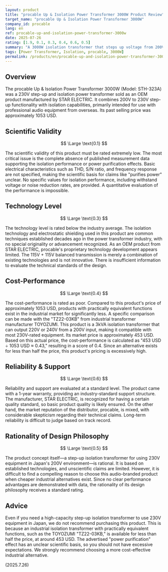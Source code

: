 ```yaml
---
layout: product
title: "procable Up & Isolation Power Transformer 3000W Product Review"
target_name: "procable Up & Isolation Power Transformer 3000W"
company_id: procable
lang: en
ref: procable-up-and-isolation-power-transformer-3000w
date: 2025-07-26
rating: [1.9, 0.1, 0.3, 0.4, 0.6, 0.5]
summary: "A 3000W isolation transformer that steps up voltage from 200V to 230V. In addition to the lack of published measurement data, its cost-performance is questionable due to the existence of cheaper industrial alternatives."
tags: [Power Transformer, Isolation, procable, 3000W]
permalink: /products/en/procable-up-and-isolation-power-transformer-3000w/
---
```


## Overview

The procable Up & Isolation Power Transformer 3000W (Model: STH-323A) was a 230V step-up and isolation power transformer sold as an OEM product manufactured by STAR ELECTRIC. It combines 200V to 230V step-up functionality with isolation capabilities, primarily intended for use with professional audio equipment from overseas. Its past selling price was approximately 1053 USD.

## Scientific Validity

$$ \Large \text{0.1} $$

The scientific validity of this product must be rated extremely low. The most critical issue is the complete absence of published measurement data supporting the isolation performance or power purification effects. Basic electrical characteristics such as THD, S/N ratio, and frequency response are not specified, making the scientific basis for claims like "purifies power" unclear. No specific values for isolation performance, including withstand voltage or noise reduction rates, are provided. A quantitative evaluation of the performance is impossible.

## Technology Level

$$ \Large \text{0.3} $$

The technology level is rated below the industry average. The isolation technology and electrostatic shielding used in this product are common techniques established decades ago in the power transformer industry, with no special originality or advancement recognized. As an OEM product from STAR ELECTRIC, procable's proprietary technology development appears limited. The 115V + 115V balanced transmission is merely a combination of existing technologies and is not innovative. There is insufficient information to evaluate the technical standards of the design.

## Cost-Performance

$$ \Large \text{0.4} $$

The cost-performance is rated as poor. Compared to this product's price of approximately 1053 USD, products with practically equivalent functions exist in the industrial market for significantly less. A specific comparison can be made with the "TZ22-03KB" from industrial transformer manufacturer TOYOZUMI. This product is a 3kVA isolation transformer that can output 220V or 240V from a 200V input, making it compatible with most 230V-rated equipment. Its market price is approximately 453 USD.
Based on this actual price, the cost-performance is calculated as "453 USD ÷ 1053 USD ≈ 0.43," resulting in a score of 0.4. Since an alternative exists for less than half the price, this product's pricing is excessively high.

## Reliability & Support

$$ \Large \text{0.6} $$

Reliability and support are evaluated at a standard level. The product came with a 1-year warranty, providing an industry-standard support structure. The manufacturer, STAR ELECTRIC, is recognized for having a certain quality standard, so basic product quality is likely ensured. On the other hand, the market reputation of the distributor, procable, is mixed, with considerable skepticism regarding their technical claims. Long-term reliability is difficult to judge based on track record.

## Rationality of Design Philosophy

$$ \Large \text{0.5} $$

The product concept itself—a step-up isolation transformer for using 230V equipment in Japan's 200V environment—is rational. It is based on established technologies, and unscientific claims are limited. However, it is difficult to find a compelling reason to choose this audio-branded product when cheaper industrial alternatives exist. Since no clear performance advantages are demonstrated with data, the rationality of its design philosophy receives a standard rating.

## Advice

Even if you need a high-capacity step-up isolation transformer to use 230V equipment in Japan, we do not recommend purchasing this product. This is because an industrial isolation transformer with practically equivalent functions, such as the TOYOZUMI "TZ22-03KB," is available for less than half the price, at around 453 USD. The advertised "power purification" effect has an unclear scientific basis, so you should not have excessive expectations. We strongly recommend choosing a more cost-effective industrial alternative.

(2025.7.26)
